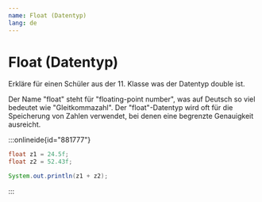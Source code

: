 ```yaml
---
name: Float (Datentyp)
lang: de
---
```


# Float (Datentyp)

Erkläre für einen Schüler aus der 11. Klasse was der Datentyp double ist.

Der Name "float" steht für "floating-point number", was auf Deutsch so viel bedeutet wie "Gleitkommazahl". Der "float"-Datentyp wird oft für die Speicherung von Zahlen verwendet, bei denen eine begrenzte Genauigkeit ausreicht.

:::onlineide{id="881777"}

```java Beispiel.java
float z1 = 24.5f;
float z2 = 52.43f;

System.out.println(z1 + z2);
```

:::